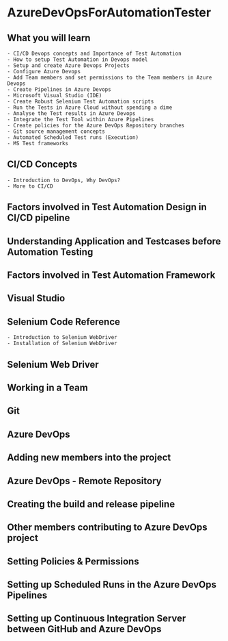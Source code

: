 # AzureDevOpsForAutomationTester

## What you will learn
	- CI/CD Devops concepts and Importance of Test Automation
	- How to setup Test Automation in Devops model
	- Setup and create Azure Devops Projects
	- Configure Azure Devops
	- Add Team members and set permissions to the Team members in Azure Devops
	- Create Pipelines in Azure Devops
	- Microsoft Visual Studio (IDE)
	- Create Robust Selenium Test Automation scripts
	- Run the Tests in Azure Cloud without spending a dime
	- Analyse the Test results in Azure Devops
	- Integrate the Test Tool within Azure Pipelines
	- Create policies for the Azure DevOps Repository branches
	- Git source management concepts
	- Automated Scheduled Test runs (Execution)
	- MS Test frameworks

## CI/CD Concepts
	- Introduction to DevOps, Why DevOps?
	- More to CI/CD

## Factors involved in Test Automation Design in CI/CD pipeline

## Understanding Application and Testcases before Automation Testing

## Factors involved in Test Automation Framework

## Visual Studio

## Selenium Code Reference
	- Introduction to Selenium WebDriver
	- Installation of Selenium WebDriver

## Selenium Web Driver

## Working in a Team

## Git

## Azure DevOps

## Adding new members into the project

## Azure DevOps - Remote Repository

## Creating the build and release pipeline

## Other members contributing to Azure DevOps project

## Setting Policies & Permissions

## Setting up Scheduled Runs in the Azure DevOps Pipelines

## Setting up Continuous Integration Server between GitHub and Azure DevOps